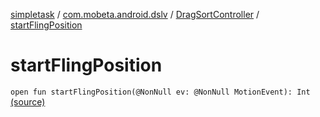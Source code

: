 [simpletask](../../index.md) / [com.mobeta.android.dslv](../index.md) / [DragSortController](index.md) / [startFlingPosition](.)

# startFlingPosition

`open fun startFlingPosition(@NonNull ev: @NonNull MotionEvent): Int` [(source)](https://github.com/mpcjanssen/simpletask-android/blob/master/src/main/java/com/mobeta/android/dslv/DragSortController.java#L329)